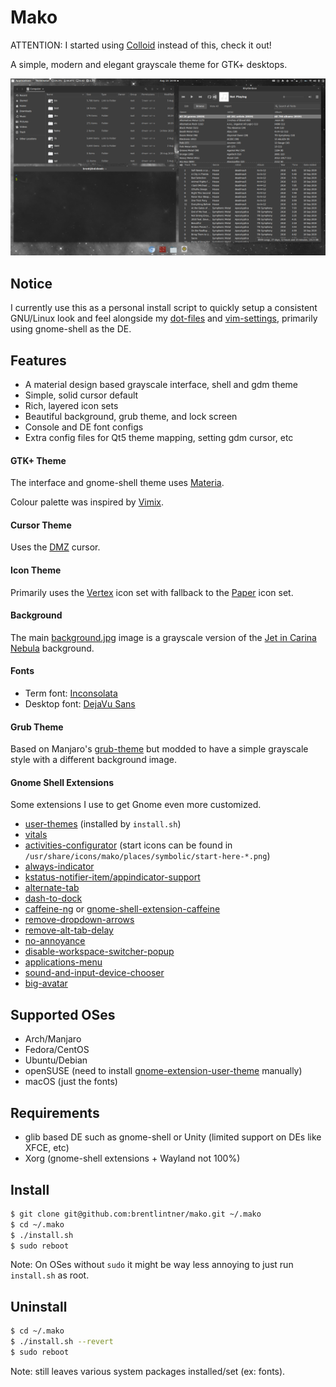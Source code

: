 # Mako

ATTENTION: I started using [Colloid](https://github.com/vinceliuice/Colloid-gtk-theme) instead of this, check it out!

A simple, modern and elegant grayscale theme for GTK+ desktops.

![screenshot example](https://raw.githubusercontent.com/brentlintner/mako/master/screenshot.png)

## Notice

I currently use this as a personal install script to quickly setup a
consistent GNU/Linux look and feel alongside my [dot-files](https://github.com/brentlintner/dot-files) and [vim-settings](https://github.com/brentlintner/vim-settings), primarily using gnome-shell as the DE.

## Features

* A material design based grayscale interface, shell and gdm theme
* Simple, solid cursor default
* Rich, layered icon sets
* Beautiful background, grub theme, and lock screen
* Console and DE font configs
* Extra config files for Qt5 theme mapping, setting gdm cursor, etc

#### GTK+ Theme

The interface and gnome-shell theme uses [Materia](https://github.com/nana-4/materia-theme).

Colour palette was inspired by [Vimix](https://github.com/vinceliuice/vimix-gtk-themes).

#### Cursor Theme

Uses the [DMZ](https://www.gnome-look.org/p/999970) cursor.

#### Icon Theme

Primarily uses the [Vertex](https://github.com/horst3180/vertex-icons) icon set with fallback to the [Paper](https://github.com/snwh/paper-icon-theme) icon set.

#### Background

The main [background.jpg](https://github.com/brentlintner/mako/raw/master/images/background.jpg) image is a grayscale version of the [Jet in Carina Nebula](https://www.google.com/search?q=jet+in+carina+background&sxsrf=ALeKk03Tg4XrWp1oA-694kWLB6qHl370Vg:1597436889880&tbm=isch&source=iu&ictx=1&fir=OAiw1rhvym_73M%252CcK6QtbgGz1CWTM%252C_&vet=1&usg=AI4_-kTApNpSM3-eLx9KZXTYPRRJq6KFGQ&sa=X&ved=2ahUKEwiB__ySxJvrAhUKhXIEHc6xB74Q9QEwBHoECAcQIA&biw=1920&bih=980#imgrc=OAiw1rhvym_73M) background.

#### Fonts

* Term font: [Inconsolata](http://www.levien.com/type/myfonts/inconsolata.html)
* Desktop font: [DejaVu Sans](https://dejavu-fonts.github.io)

#### Grub Theme

Based on Manjaro's [grub-theme](https://github.com/manjaro/grub-theme/tree/master/manjaro-live) but modded to have
a simple grayscale style with a different background image.

#### Gnome Shell Extensions

Some extensions I use to get Gnome even more customized.

* [user-themes](https://extensions.gnome.org/extension/1031/topicons/) (installed by `install.sh`)
* [vitals](https://github.com/corecoding/Vitals)
* [activities-configurator](https://extensions.gnome.org/extension/358/activities-configurator/) (start icons can be found in `/usr/share/icons/mako/places/symbolic/start-here-*.png`)
* [always-indicator](https://github.com/mzur/gnome-shell-always-indicator)
* [kstatus-notifier-item/appindicator-support](https://extensions.gnome.org/extension/615/appindicator-support/)
* [alternate-tab](https://extensions.gnome.org/extension/15/alternatetab/)
* [dash-to-dock](https://extensions.gnome.org/extension/307/dash-to-dock/)
* [caffeine-ng](https://github.com/caffeine-ng/caffeine-ng) or [gnome-shell-extension-caffeine](https://github.com/eonpatapon/gnome-shell-extension-caffeine)
* [remove-dropdown-arrows](https://github.com/mpdeimos/gnome-shell-remove-dropdown-arrows)
* [remove-alt-tab-delay](https://github.com/BjoernDaase/remove-alt-tab-delay)
* [no-annoyance](https://github.com/BjoernDaase/noannoyance)
* [disable-workspace-switcher-popup](https://github.com/windsorschmidt/disable-workspace-switcher-popup)
* [applications-menu](https://gitlab.gnome.org/GNOME/gnome-shell-extensions)
* [sound-and-input-device-chooser](https://github.com/kgshank/gse-sound-output-device-chooser)
* [big-avatar](https://extensions.gnome.org/extension/2494/bigavatar/)

## Supported OSes

* Arch/Manjaro
* Fedora/CentOS
* Ubuntu/Debian
* openSUSE (need to install [gnome-extension-user-theme](https://extensions.gnome.org/extension/19/user-themes) manually)
* macOS (just the fonts)

## Requirements

* glib based DE such as gnome-shell or Unity (limited support on DEs like XFCE, etc)
* Xorg (gnome-shell extensions + Wayland not 100%)

## Install
```sh
$ git clone git@github.com:brentlintner/mako.git ~/.mako
$ cd ~/.mako
$ ./install.sh
$ sudo reboot
```
Note: On OSes without `sudo` it might be way less annoying to just run `install.sh` as root.

## Uninstall
```sh
$ cd ~/.mako
$ ./install.sh --revert
$ sudo reboot
```
Note: still leaves various system packages installed/set (ex: fonts).
